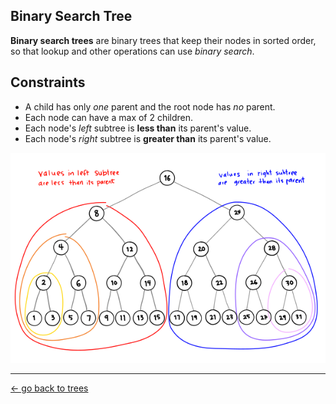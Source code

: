## Binary Search Tree
**Binary search trees** are binary trees that keep their nodes in sorted order, so that lookup and other operations can use _binary search_.

## Constraints
- A child has only _one_ parent and the root node has _no_ parent.
- Each node can have a max of 2 children.
- Each node's _left_ subtree is **less than** its parent's value.
- Each node's _right_ subtree is **greater than** its parent's value.

<p align="center">
  <img src="../../../../assets/binary_search_tree.svg" width="600" />
</p>

<hr>

[← go back to trees](../)